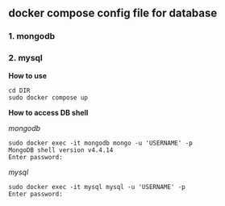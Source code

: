 ## docker compose config file for database

### 1. mongodb
### 2. mysql

**How to use**
```
cd DIR
sudo docker compose up
```

**How to access DB shell**

*mongodb*
```
sudo docker exec -it mongodb mongo -u 'USERNAME' -p
MongoDB shell version v4.4.14
Enter password:
```

*mysql*
```
sudo docker exec -it mysql mysql -u 'USERNAME' -p
Enter password:
```